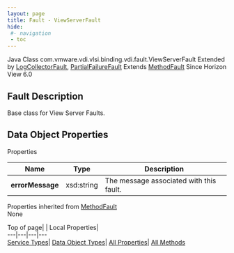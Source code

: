 ```yaml
---
layout: page
title: Fault - ViewServerFault
hide:
 #- navigation
 - toc
---
```






Java Class
    com.vmware.vdi.vlsi.binding.vdi.fault.ViewServerFault
Extended by
     [LogCollectorFault](vdi.fault.LogCollectorFault.md), [PartialFailureFault](vdi.fault.PartialFailureFault.md)
Extends
     [MethodFault](vmodl.MethodFault.md)
Since 
    Horizon View 6.0

## Fault Description 

Base class for View Server Faults. 

## Data Object Properties

Properties

Name |  Type |  Description   
---|---|---  
**errorMessage**|  xsd:string|  The message associated with this fault.   
  
Properties inherited from [MethodFault](vmodl.MethodFault.md)  
None  
  
  
Top of page| | Local Properties|   
---|---|---|---  
[Service Types](index-mo_types.md)| [Data Object Types](index-do_types.md)| [All Properties](index-properties.md)| [All Methods](index-methods.md)  
  
  

